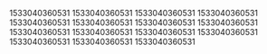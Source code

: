 1533040360531
1533040360531
1533040360531
1533040360531
1533040360531
1533040360531
1533040360531
1533040360531
1533040360531
1533040360531
1533040360531
1533040360531
1533040360531
1533040360531
1533040360531